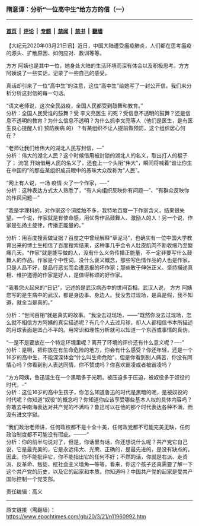 ### 隋意谭：分析“一位高中生”给方方的信（一）

---

#### [首页](../../../..?n11960992) &nbsp;|&nbsp; [评论](../../../../../epoch-comment?n11960992) &nbsp;|&nbsp; [专题](../../../../../epoch-special?n11960992) &nbsp;|&nbsp; [禁闻](../../../../../epoch-news?n11960992) &nbsp;|&nbsp; [禁书](../../../../../books?n11960992) &nbsp;|&nbsp; [翻墙](https://github.com/gfw-breaker/nogfw/blob/master/README.md?n11960992)


<div class="post_content" id="artbody" itemprop="articleBody">
 <!-- article content begin -->
 <p>
  【大纪元2020年03月21日讯】近日，中国大陆遭受瘟疫肺炎，人们都在思考瘟疫的源头、扩散原因、如何应对、教训等等。
 </p>
 <p>
  <ok href="https://www.epochtimes.com/gb/tag/%E6%96%B9%E6%96%B9.html">
   方方
  </ok>
  阿姨也是其中一位，她身处大陆的生活环境而深有体会以及积极思考。方方阿姨说了一些实话，记录了一些自己的感受。
 </p>
 <p>
  真话却引来了一位“高中生”的注意，这位“高中生”给她写了一封公开信。我们来分析分析这封信的每一句话。
 </p>
 <p>
  “语文老师说，这次全民战疫，全国人民都受到鼓舞和教育。”
  <br/>
  分析：全国人民受谁的鼓舞？受
  <ok href="https://www.epochtimes.com/gb/tag/%E6%9D%8E%E6%96%87%E4%BA%AE%E5%8C%BB%E7%94%9F.html">
   李文亮医生
  </ok>
  的死？受信息不透明的鼓舞？还是信息不透明的教育？为什么信息不透明？为什么抓李文亮等人（他们是医生，是有医生良心提醒人们
  <ok href="https://www.epochtimes.com/gb/tag/%E9%A2%84%E9%98%B2%E7%96%BE%E7%97%85.html">
   预防疾病
  </ok>
  的）？有某组织不让人提前做预防，这个组织居心何在？
 </p>
 <p>
  “老师让我们给伟大的湖北人民写封信，—”
  <br/>
  分析：伟大的湖北人民？这个时候借用被封锁的湖北人的名义，取出打人的棍子了；
  <ok href="https://www.epochtimes.com/gb/tag/%E6%B5%81%E6%B0%93.html">
   流氓
  </ok>
  开始借用人民的名义了，还套上一个头衔“伟大”，瞬间将喊着“谁让你生在中国的”的那些某组织成员眼中的愚昧大众改称为“人民”。
 </p>
 <p>
  “网上有人说，一场
  <ok href="https://www.epochtimes.com/gb/tag/%E7%96%AB%E6%83%85.html">
   疫情
  </ok>
  火了一个作家，—-”
  <br/>
  分析：这种表达方式太人熟悉了，“有人向组织反映你有问题—”、“有群众反映你的作风问题—”
 </p>
 <p>
  “我是学理科的，对作家这个词接触不多，我特地百度一下作家含义，结果很失望。一个说，作家就是有使命感，用优秀作品鼓舞人、激励人的人！另一个说，作家是弘扬主旋律，传播正能量的。”
 </p>
 <p>
  分析：用百度搜索做证据？百度之中曾经解释“草泥马”，也确实有一位中国大学教育出来的博士生相信了百度搜索结果，这种事几乎会令人肚皮肌肉不断收缩乃至酸痛几天。“作家”就是能写做的人，没有什么义务传播正能量，不一定非要写什么鼓舞人的作品。作家是个中性词，没什么褒义概念，那些写色情作品的人也是作家，只是人品不好，是品行恶劣而会遭恶报的坏作家；那些敢于伸张正义、坚持描述真相、维护道德的作家是好人，是值得称颂的好作家。
 </p>
 <p>
  “我看您火起来的“日记”，记述的是武汉病态中的世间百相。武汉人说，
  <ok href="https://www.epochtimes.com/gb/tag/%E6%96%B9%E6%96%B9.html">
   方方
  </ok>
  阿姨您写的是生病中的武汉，都是身边事、身边人。我没去过现场，是真是假，我不知道，就全当是真的。”
 </p>
 <p>
  分析：“世间百相”就是真实的故事。“我没去过现场，——”既然你没去过现场，怎么就不相信方方阿姨的真实描述呢？有几个人去过月球，却人人都相信书本所描述的月球表面是凹凸不平的。用常识和理性分析就可以知道一个东西或事情的真伪。
 </p>
 <p>
  “—是不是要放在一个特定环境里呢？离开了环境的评价还有什么意义呢？—-”
  <br/>
  分析：是啊，把你放在有生命危险的地方，你会有什么感受？你还年轻，还是一个16岁的高中生，不能深深体会“什么叫生命危险”，但是你看到别人痛苦，你没有同情心吗？你看到别人表达同情，你不赞成吗？你喜欢霸凌或者被霸凌吗？
 </p>
 <p>
  “方方阿姨，鲁迅诞生在一个黑暗多于光明，被压迫多于压迫，被奴役多于奴役的时代，–”
  <br/>
  分析：这位16岁的高中生孩子，你怎么知道鲁迅的时代是黑暗的呢，是被奴役的时代呢？你知道“奴役”的概念吗？你知道你应该享受哪些基本人权的具体内容吗？你敢去中南海表达对共产党的不满吗？鲁迅可以在他的那个时代表达各种不满，而没有进文字狱。
 </p>
 <p>
  “我们政治老师讲，任何政权都不是十全十美，任何政党都不可能完美无缺，任何政治制度都不可能没有瑕疵。——–”
  <br/>
  分析：你的前半句说对了，但是，你话里有话，你还想说什么呢？共产党它自己说，它是最完美的，它是永远伟大、光荣、正确的，是最先进的，是没有缺点的。因此，你不能批评它，你不能指出它的任何不好；不然的话，你就是右派、走资派、反革命、叛徒、挖社会主义墙角—等等。看来，你这个孩子还真需要了解一下这个共产党的历史，以及它的起家和本质。你知道吗？中国共产党的起家是受共产国际控制一个党支部。
 </p>
 <p>
  责任编辑：高义
 </p>
 <!-- article content end -->
 <div id="below_article_ad">
 </div>
</div>


---

原文链接（需翻墙）：https://www.epochtimes.com/gb/20/3/21/n11960992.htm